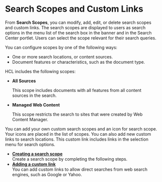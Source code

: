 # Search Scopes and Custom Links



From **Search Scopes**, you can modify, add, edit, or delete search scopes and custom links. The search scopes are displayed to users as search options in the menu list of the search box in the banner and in the Search Center portlet. Users can select the scope relevant for their search queries.

You can configure scopes by one of the following ways:

-   One or more search locations, or content sources.
-   Document features or characteristics, such as the document type.

HCL includes the following scopes:

-   **All Sources**

    This scope includes documents with all features from all content sources in the search.

-   **Managed Web Content**

    This scope restricts the search to sites that were created by Web Content Manager.


You can add your own custom search scopes and an icon for search scope. Your icons are placed in the list of scopes. You can also add new custom links to search locations. This custom link includes links in the selection menu for search options.


-   **[Creating a search scope](crt_nw_srch_scp.md)**  
 Create a search scope by completing the following steps.
-   **[Adding a custom link](add_nw_cstm_lnk.md)**  
You can add custom links to allow direct searches from web search engines, such as Google or Yahoo.

